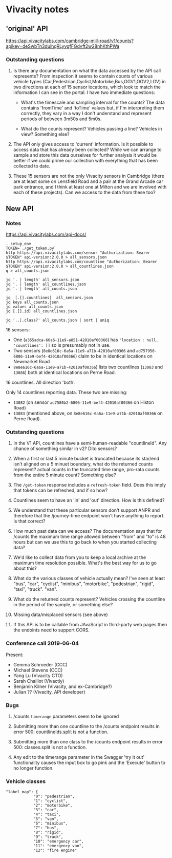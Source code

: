 Vivacity notes
==============

'original' API
--------------

https://api.vivacitylabs.com/cambridge-mill-road/v1/counts?apikey=deSwbTn3duihqRLyvgfFGdvft2w28nhKthPWa

### Outstanding questions

1) Is there any documentation on what the data accessed by the API call
represents? From inspection it seems to contain counts of various
vehicle types (Car,Pedestrian,Cyclist,Motorbike,Bus,OGV1,OGV2,LGV) in
two directions at each of 15 sensor locations, which look to match the
information I can see in the portal. I have two immediate questions:

    * What's the timescale and sampling interval for the counts? The data
contains 'fromTime' and 'toTime' values but, if I'm interpreting them
correctly, they vary in a way I don't understand and represent periods
of between 3m50s and 5m0s.

    * What do the counts represent? Vehicles passing a line? Vehicles in
view? Something else?

2) The API only gives access to 'current' information. Is it possible to
access data that has already been collected? While we can arrange to
sample and store this data ourselves for further analysis it would be
better if we could prime our collection with everything that has been
collected to date.

4) These 15 sensors are not the only Vivacity sensors in Cambridge
(there are at least some on Lensfield Road and a pair at the Grand
Arcade car park entrance, and I think at least one at Milton and we are
involved with each of these projects). Can we access to the data from
these too?


New API
-------

### Notes

https://api.vivacitylabs.com/api-docs/

```
. setup_env
TOKEN=`./get_token.py`
http https://api.vivacitylabs.com/sensor "Authorization: Bearer $TOKEN" api-version:2.0.0 > all_sensors.json
http https://api.vivacitylabs.com/countline "Authorization: Bearer $TOKEN" api-version:2.0.0 > all_countlines.json
q > all_counts.json

jq '. | length' all_sensors.json
jq '. | length' all_countlines.json
jq '. | length' all_counts.json

jq  [.[].countlines]  all_sensors.json
jq keys all_counts.json
jq values all_counts.json
jq [.[].id] all_countlines.json

jq '..|.class?' all_counts.json | sort | uniq
```

16 sensors:
* One (`a355adca-66a6-11e9-a851-42010af00366`) has
`'location': null, 'countlines': []` so is presumably not in use.
* Two sensors (`8e8e616c-6a6a-11e9-a71b-42010af00366` and
`ad757950-6806-11e9-bef4-42010af00366`) claim to be in identical
locations on Newmarket Road
* `8e8e616c-6a6a-11e9-a71b-42010af00366`) lists two countlines
(`13083` and `13086`) both at identical locations on Perne Road.

16 countlines. All direction 'both'.

Only 14 countlines reporting data. These two are missing:
* `13082` (on sensor `ad7580b2-6806-11e9-bef4-42010af00366` on Histon Road)
* `13083` (mentioned above, on `8e8e616c-6a6a-11e9-a71b-42010af00366` on Perne Road).



### Outstanding questions

1) In the V1 API, countlines have a semi-human-readable "countlineId".
Any chance of something similar in v2? Dito sensors?

2) When a first or last 5 minute bucket is truncated because its star/end
isn't aligned on a 5 minuet boundary, what do the returned counts represent?
actual counts in the truncated time range, pro-rata counts from the entire
5 minute count? Something else?

3) The `/get-token` response includes a `refresh-token` field. Does this imply that
tokens can be refreshed, and if so how?

4) Countlines seem to have an 'in' and 'out' direction. How is this defined?

5) We understand that these particular sensors don't support ANPR and therefore that the
/journey-time endpoint won't have anything to report. Is that correct?

6) How much past data can we access? The documentation says that for /counts
the maximum time range allowed between "from" and "to" is 48 hours but can we
use this to go back to when you started collecting data?

7) We'd like to collect data from you to keep a local archive at the
maximum time resolution possible. What's the best way for us to go about this?

8) What do the various classes of vehicle actually mean? I've seen at least "bus",
"car", "cyclist", "minibus", "motorbike", "pedestrian", "rigid", "taxi", "truck".
"van".

9) What do the returned counts represent? Vehicles crossing the countline
in the period of the sample, or something else?

10) Missing data/misplaced sensors (see above)

11) If this API is to be callable from JAvaScript in third-party web pages
then the endoints need to support CORS.

### Conference call 2019-06-04

Present:
* Gemma Schroeder (CCC)
* Michael Stevens (CCC)
* Yang Lu (Vivacity CTO)
* Sarah Chaillot (Vivactiy)
* Benjamin Kilner (Vivacity, and ex-Cambridge?)
* Julian ?? (Vivacity, API developer)

### Bugs

1) /counts `timerange` parameters seem to be ignored

2) Submitting more than one countline to the /counts endpoint results in error
500: countlineIds.split is not a function.

3) Submitting more than one class to the /counts endpoint results in error
500: classes.split is not a function.

4) Any edit to the timerange parameter in the Swagger 'try it out' functionality
causes the input box to go pink and the 'Execute' button to no longer function.

### Vehicle classes

```
"label_map": {
            "0": "pedestrian",
            "1": "cyclist",
            "2": "motorbike",
            "3": "car",
            "4": "taxi",
            "5": "van",
            "6": "minibus",
            "7": "bus",
            "8": "rigid",
            "9": "truck",
            "10": "emergency car",
            "11": "emergency van",
            "12": "fire engine"
```


